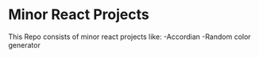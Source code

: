 # Minor React Projects
This Repo consists of minor react projects like:
-Accordian
-Random color generator



